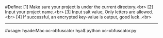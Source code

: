 #Define:
[1] Make sure your project is under the current directory.\<br>
[2] Input your project name.\<br>
[3] Input salt value, Only letters are allowed.\<br>
[4] If successful, an encrypted key-value is output, good luck..\<br>

-------------------------------------------------------------------
#usage:
hyadeiMac:oc-obfuscator hya$ python oc-obfuscator.py 
